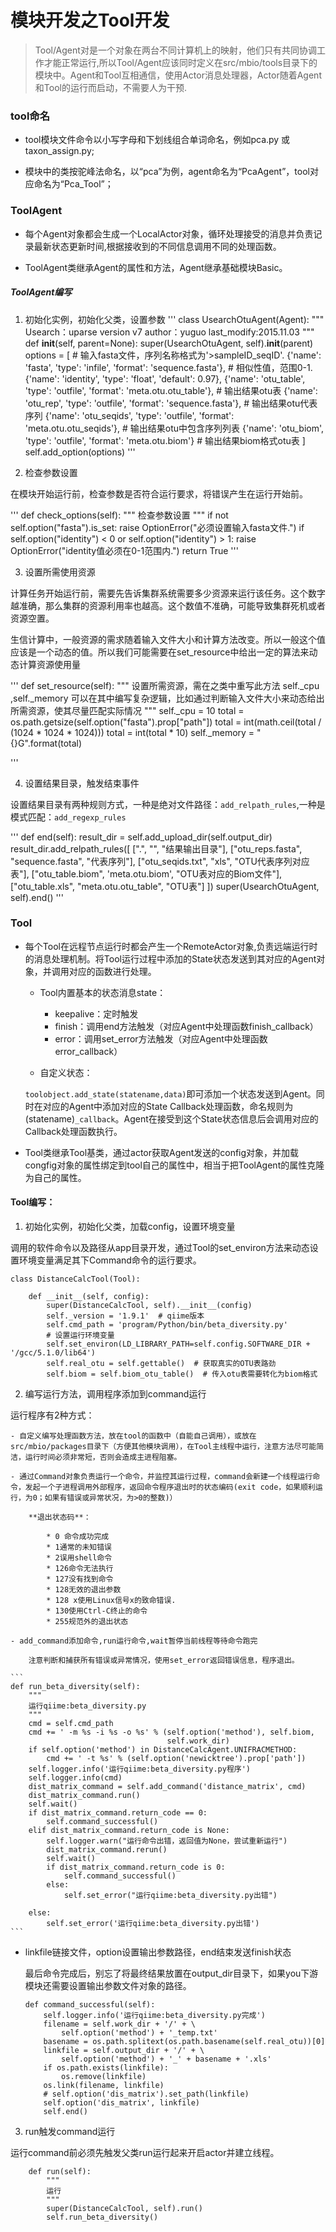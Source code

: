 # 模块开发之Tool开发

> Tool/Agent对是一个对象在两台不同计算机上的映射，他们只有共同协调工作才能正常运行,所以Tool/Agent应该同时定义在src/mbio/tools目录下的模块中。Agent和Tool互相通信，使用Actor消息处理器，Actor随着Agent和Tool的运行而启动，不需要人为干预.

### tool命名

* tool模块文件命令以小写字母和下划线组合单词命名，例如pca.py 或taxon_assign.py;

* 模块中的类按驼峰法命名，以“pca”为例，agent命名为“PcaAgent”，tool对应命名为“Pca_Tool”；


### ToolAgent
	
* 每个Agent对象都会生成一个LocalActor对象，循环处理接受的消息并负责记录最新状态更新时间,根据接收到的不同信息调用不同的处理函数。

* ToolAgent类继承Agent的属性和方法，Agent继承基础模块Basic。

##### ToolAgent编写
	
1. 初始化实例，初始化父类，设置参数
    '''
    class UsearchOtuAgent(Agent):
        """
        Usearch：uparse
        version v7
        author：yuguo
        last_modify:2015.11.03
        """
        def __init__(self, parent=None):
            super(UsearchOtuAgent, self).__init__(parent)
            options = [
                # 输入fasta文件，序列名称格式为'>sampleID_seqID'.
                {'name': 'fasta', 'type': 'infile', 'format': 'sequence.fasta'},
                # 相似性值，范围0-1.
                {'name': 'identity', 'type': 'float', 'default': 0.97},
                {'name': 'otu_table', 'type': 'outfile',
                    'format': 'meta.otu.otu_table'},  # 输出结果otu表
                {'name': 'otu_rep', 'type': 'outfile',
                    'format': 'sequence.fasta'},  # 输出结果otu代表序列
                {'name': 'otu_seqids', 'type': 'outfile',
                    'format': 'meta.otu.otu_seqids'},  # 输出结果otu中包含序列列表
                {'name': 'otu_biom', 'type': 'outfile',
                    'format': 'meta.otu.biom'}  # 输出结果biom格式otu表
            ]
            self.add_option(options)
    '''

2. 检查参数设置

在模块开始运行前，检查参数是否符合运行要求，将错误产生在运行开始前。

'''
def check_options(self):
    """
    检查参数设置
    """
    if not self.option("fasta").is_set:
        raise OptionError("必须设置输入fasta文件.")
    if self.option("identity") < 0 or self.option("identity") > 1:
        raise OptionError("identity值必须在0-1范围内.")
    return True
'''

3. 设置所需使用资源

计算任务开始运行前，需要先告诉集群系统需要多少资源来运行该任务。这个数字越准确，那么集群的资源利用率也越高。这个数值不准确，可能导致集群死机或者资源空置。

生信计算中，一般资源的需求随着输入文件大小和计算方法改变。所以一般这个值应该是一个动态的值。所以我们可能需要在set_resource中给出一定的算法来动态计算资源使用量

'''
def set_resource(self):
    """
    设置所需资源，需在之类中重写此方法 self._cpu ,self._memory
    可以在其中编写复杂逻辑，比如通过判断输入文件大小来动态给出所需资源，使其尽量匹配实际情况
    """
    self._cpu = 10
    total = os.path.getsize(self.option("fasta").prop["path"])
    total = int(math.ceil(total / (1024 * 1024 * 1024)))
    total = int(total * 10)
    self._memory = "{}G".format(total)

'''

4. 设置结果目录，触发结束事件

设置结果目录有两种规则方式，一种是绝对文件路径：`add_relpath_rules`,一种是模式匹配：`add_regexp_rules`

'''
    def end(self):
        result_dir = self.add_upload_dir(self.output_dir)
        result_dir.add_relpath_rules([
            [".", "", "结果输出目录"],
            ["otu_reps.fasta", "sequence.fasta", "代表序列"],
            ["otu_seqids.txt", "xls", "OTU代表序列对应表"],
            ["otu_table.biom", 'meta.otu.biom', "OTU表对应的Biom文件"],
            ["otu_table.xls", "meta.otu.otu_table", "OTU表"]
        ])
        super(UsearchOtuAgent, self).end()
'''


### Tool

* 每个Tool在远程节点运行时都会产生一个RemoteActor对象,负责远端运行时的消息处理机制。将Tool运行过程中添加的State状态发送到其对应的Agent对象，并调用对应的函数进行处理。

	+ Tool内置基本的状态消息state：

		- keepalive：定时触发
		- finish：调用end方法触发（对应Agent中处理函数finish_callback）
		- error：调用set_error方法触发（对应Agent中处理函数error_callback）

	+ 自定义状态：

	`toolobject.add_state(statename,data)`即可添加一个状态发送到Agent。同时在对应的Agent中添加对应的State Callback处理函数，命名规则为 (statename)`_callback`。Agent在接受到这个State状态信息后会调用对应的Callback处理函数执行。

* Tool类继承Tool基类，通过actor获取Agent发送的config对象，并加载congfig对象的属性绑定到tool自己的属性中，相当于把ToolAgent的属性克隆为自己的属性。

#### Tool编写：

1. 初始化实例，初始化父类，加载config，设置环境变量

调用的软件命令以及路径从app目录开发，通过Tool的set_environ方法来动态设置环境变量满足其下Command命令的运行要求。
```
class DistanceCalcTool(Tool):

    def __init__(self, config):
        super(DistanceCalcTool, self).__init__(config)
        self._version = '1.9.1'  # qiime版本
        self.cmd_path = 'program/Python/bin/beta_diversity.py'
        # 设置运行环境变量
        self.set_environ(LD_LIBRARY_PATH=self.config.SOFTWARE_DIR + '/gcc/5.1.0/lib64')
        self.real_otu = self.gettable()  # 获取真实的OTU表路劲
        self.biom = self.biom_otu_table()  # 传入otu表需要转化为biom格式
```

2. 编写运行方法，调用程序添加到command运行

运行程序有2种方式：

	- 自定义编写处理函数方法，放在tool的函数中（自能自己调用），或放在src/mbio/packages目录下（方便其他模块调用），在Tool主线程中运行，注意方法尽可能简洁，运行时间必须非常短，否则会造成主进程阻塞。

	- 通过Command对象负责运行一个命令，并监控其运行过程，command会新建一个线程运行命令，发起一个子进程调用外部程序，返回命令程序退出时的状态编码(exit code，如果顺利运行，为0；如果有错误或异常状况，为>0的整数)）

		**退出状态码**：

			* 0 命令成功完成
			* 1通常的未知错误
			* 2误用shell命令
			* 126命令无法执行
			* 127没有找到命令
			* 128无效的退出参数
			* 128 x使用Linux信号x的致命错误.
			* 130使用Ctrl-C终止的命令
			* 255规范外的退出状态	

	- add_command添加命令,run运行命令,wait暂停当前线程等待命令跑完

		注意判断和捕获所有错误或异常情况，使用set_error返回错误信息，程序退出。

	```
	def run_beta_diversity(self):
	    """
	    运行qiime:beta_diversity.py
	    """
	    cmd = self.cmd_path
	    cmd += ' -m %s -i %s -o %s' % (self.option('method'), self.biom,
	                                   self.work_dir)
	    if self.option('method') in DistanceCalcAgent.UNIFRACMETHOD:
	        cmd += ' -t %s' % (self.option('newicktree').prop['path'])
	    self.logger.info('运行qiime:beta_diversity.py程序')
	    self.logger.info(cmd)
	    dist_matrix_command = self.add_command('distance_matrix', cmd)
	    dist_matrix_command.run()
	    self.wait()
	    if dist_matrix_command.return_code == 0:
	        self.command_successful()
	    elif dist_matrix_command.return_code is None:
	        self.logger.warn("运行命令出错，返回值为None，尝试重新运行")
	        dist_matrix_command.rerun()
	        self.wait()
	        if dist_matrix_command.return_code is 0:
	            self.command_successful()
	        else:
	            self.set_error("运行qiime:beta_diversity.py出错")

	    else:
	        self.set_error('运行qiime:beta_diversity.py出错')
	```

- linkfile链接文件，option设置输出参数路径，end结束发送finish状态

	最后命令完成后，别忘了将最终结果放置在output_dir目录下，如果you下游模块还需要设置输出参数文件对象的路径。
	```
    def command_successful(self):
        self.logger.info('运行qiime:beta_diversity.py完成')
        filename = self.work_dir + '/' + \
            self.option('method') + '_temp.txt'
        basename = os.path.splitext(os.path.basename(self.real_otu))[0]
        linkfile = self.output_dir + '/' + \
            self.option('method') + '_' + basename + '.xls'
        if os.path.exists(linkfile):
            os.remove(linkfile)
        os.link(filename, linkfile)
        # self.option('dis_matrix').set_path(linkfile)
        self.option('dis_matrix', linkfile)
        self.end()				
	```


3. run触发command运行

运行command前必须先触发父类run运行起来开启actor并建立线程。
```
    def run(self):
        """
        运行
        """
        super(DistanceCalcTool, self).run()
        self.run_beta_diversity()
```

















